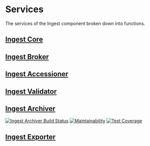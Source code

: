# Services
The services of the Ingest component broken down into functions.

## [Ingest Core](https://github.com/HumanCellAtlas/ingest-core)

## [Ingest Broker](https://github.com/HumanCellAtlas/ingest-broker)

## [Ingest Accessioner](https://github.com/HumanCellAtlas/ingest-accessioner)

## [Ingest Validator](https://github.com/HumanCellAtlas/ingest-validator)

## [Ingest Archiver](https://github.com/HumanCellAtlas/ingest-archiver)
[![Ingest Archiver Build Status](https://travis-ci.org/HumanCellAtlas/ingest-archiver.svg?branch=master)](https://travis-ci.org/HumanCellAtlas/ingest-archiver)
[![Maintainability](https://api.codeclimate.com/v1/badges/8ce423001595db4e6de7/maintainability)](https://codeclimate.com/github/HumanCellAtlas/ingest-archiver/maintainability)
[![Test Coverage](https://api.codeclimate.com/v1/badges/8ce423001595db4e6de7/test_coverage)](https://codeclimate.com/github/HumanCellAtlas/ingest-archiver/test_coverage)

## [Ingest Exporter](https://github.com/HumanCellAtlas/ingest-exporter) 


